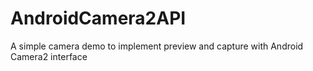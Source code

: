 # AndroidCamera2API
A simple camera demo to implement preview and capture with Android Camera2 interface
